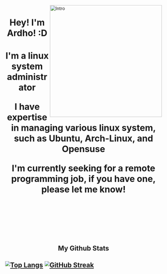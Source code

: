 <img align="right" alt="Intro" width="360" src="https://media.giphy.com/media/lRLzrbhmh5pFf4jOga/giphy.gif">
<h1 align="center">Hey! I'm Ardho! :D <h1>
<p align="center">I'm a linux system administrator<p>
<p align="center">I have expertise in managing various linux system, such as Ubuntu, Arch-Linux, and Opensuse<p>
<p align="center">I'm currently seeking for a remote programming job, if you have one, please let me know!<p>

<br>
<br>
<br>

<h2 align="center">My Github Stats<h2>

[![Top Langs](https://github-readme-stats.vercel.app/api/top-langs/?username=muhammadlinoex2005&layout=compact)](https://github.com/anuraghazra/github-readme-stats)
[![GitHub Streak](https://github-readme-streak-stats.herokuapp.com?user=muhammadlinoex2005&show_border=true&date_format=j%20M%5B%20Y%5D)](https://git.io/streak-stats)



<!---
muhammadlinoex2005/muhammadlinoex2005 is a ✨ special ✨ repository because its `README.md` (this file) appears on your GitHub profile.
You can click the Preview link to take a look at your changes.
--->
